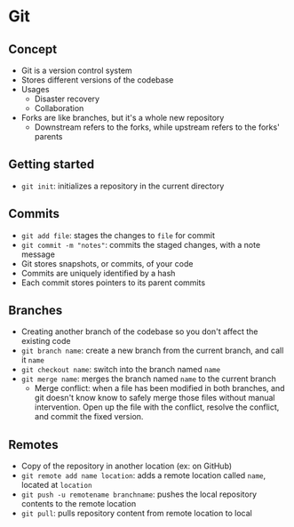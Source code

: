 # Git

## Concept
- Git is a version control system
- Stores different versions of the codebase
- Usages
    - Disaster recovery
    - Collaboration
- Forks are like branches, but it's a whole new repository
    - Downstream refers to the forks, while upstream refers to the forks' parents

## Getting started
- `git init`: initializes a repository in the current directory

## Commits
- `git add file`: stages the changes to `file` for commit
- `git commit -m "notes"`: commits the staged changes, with a note message
- Git stores snapshots, or commits, of your code
- Commits are uniquely identified by a hash
- Each commit stores pointers to its parent commits

## Branches
- Creating another branch of the codebase so you don't affect the existing code
- `git branch name`: create a new branch from the current branch, and call it `name`
- `git checkout name`: switch into the branch named `name`
- `git merge name`: merges the branch named `name` to the current branch
    - Merge conflict: when a file has been modified in both branches, and git doesn't know know to safely merge those files without manual intervention.  Open up the file with the conflict, resolve the conflict, and commit the fixed version.

## Remotes
- Copy of the repository in another location (ex: on GitHub)
- `git remote add name location`: adds a remote location called `name`, located at `location`
- `git push -u remotename branchname`: pushes the local repository contents to the remote location
- `git pull`: pulls repository content from remote location to local
